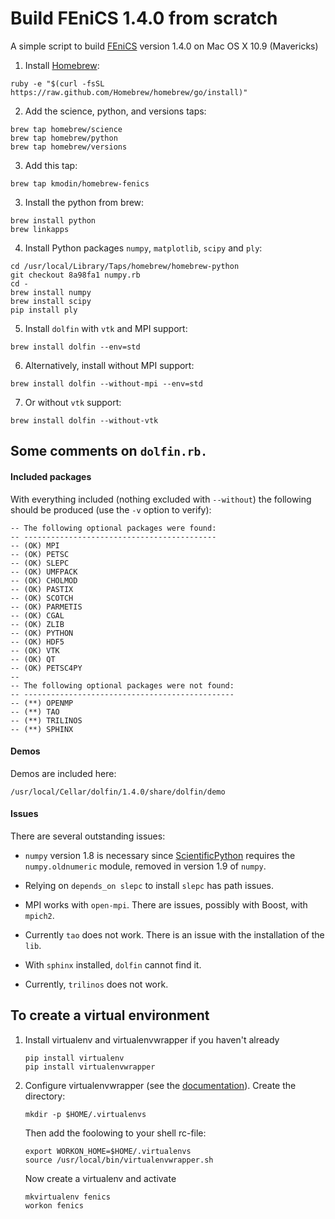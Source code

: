 # Build FEniCS 1.4.0 from scratch

A simple script to build [FEniCS](http://fenicsproject.org) version 1.4.0 on Mac OS X 10.9 (Mavericks)

1. Install [Homebrew](http://brew.sh):
  
  ```
  ruby -e "$(curl -fsSL https://raw.github.com/Homebrew/homebrew/go/install)"
  ```
2. Add the science, python, and versions taps:
  
  ```
  brew tap homebrew/science
  brew tap homebrew/python
  brew tap homebrew/versions
  ```

3. Add this tap:
  
  ```
  brew tap kmodin/homebrew-fenics
  ```

3. Install the python from brew:
  
  ```
  brew install python
  brew linkapps
  ```

4. Install Python packages `numpy`, `matplotlib`, `scipy` and `ply`:

  ```
  cd /usr/local/Library/Taps/homebrew/homebrew-python
  git checkout 8a98fa1 numpy.rb
  cd -
  brew install numpy
  brew install scipy
  pip install ply
  ```

5. Install `dolfin` with `vtk` and MPI support:

  ```
  brew install dolfin --env=std
  ```

6. Alternatively, install without MPI support:

  ```
  brew install dolfin --without-mpi --env=std
  ```

7. Or without `vtk` support:

  ```
  brew install dolfin --without-vtk
  ```



## Some comments on `dolfin.rb.`

#### Included packages

With everything included (nothing excluded with `--without`) the following should be produced (use the `-v` option to verify):
```no-highlight
-- The following optional packages were found:
-- -------------------------------------------
-- (OK) MPI
-- (OK) PETSC
-- (OK) SLEPC
-- (OK) UMFPACK
-- (OK) CHOLMOD
-- (OK) PASTIX
-- (OK) SCOTCH
-- (OK) PARMETIS
-- (OK) CGAL
-- (OK) ZLIB
-- (OK) PYTHON
-- (OK) HDF5
-- (OK) VTK
-- (OK) QT
-- (OK) PETSC4PY
-- 
-- The following optional packages were not found:
-- -----------------------------------------------
-- (**) OPENMP
-- (**) TAO
-- (**) TRILINOS
-- (**) SPHINX
```
#### Demos

Demos are included here:
```
/usr/local/Cellar/dolfin/1.4.0/share/dolfin/demo
```

#### Issues

There are several outstanding issues:

- `numpy` version 1.8 is necessary since [ScientificPython](https://sourcesup.renater.fr/frs/?group_id=180&release_id=2480#development-releases-_2.9.3-title-content) requires the `numpy.oldnumeric` module, removed in version 1.9 of `numpy`.

- Relying on `depends_on slepc` to install `slepc` has path issues.

- MPI works with `open-mpi`.  There are issues, possibly with Boost, with `mpich2`.

- Currently `tao` does not work.  There is an issue with the installation of the `lib`.

- With `sphinx` installed, `dolfin` cannot find it.

- Currently, `trilinos` does not work.

## To create a virtual environment

1. Install virtualenv and virtualenvwrapper if you haven't already
    ```
    pip install virtualenv
    pip install virtualenvwrapper
    ```
2. Configure virtualenvwrapper (see the [documentation](http://virtualenvwrapper.readthedocs.org/en/latest/)).
    Create the directory:
    ```
    mkdir -p $HOME/.virtualenvs
    ```
    Then add the foolowing to your shell rc-file:
    ```
    export WORKON_HOME=$HOME/.virtualenvs
    source /usr/local/bin/virtualenvwrapper.sh
    ```
    Now create a virtualenv and activate
    ```
    mkvirtualenv fenics
    workon fenics
    ```

